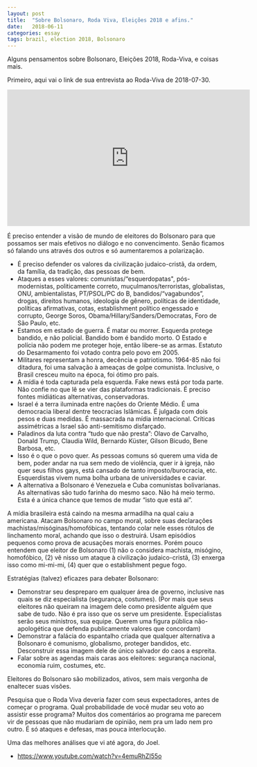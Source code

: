 ```yaml
---
layout: post
title:  "Sobre Bolsonaro, Roda Viva, Eleições 2018 e afins."
date:   2018-06-11
categories: essay
tags: brazil, election 2018, Bolsonaro
---
```


Alguns pensamentos sobre Bolsonaro, Eleições 2018, Roda-Viva, e coisas mais.

Primeiro, aqui vai o link de sua entrevista ao Roda-Viva de 2018-07-30.
<iframe width="560" height="315" src="https://www.youtube.com/embed/lDL59dkeTi0" frameborder="0" allow="autoplay; encrypted-media" allowfullscreen></iframe>

É preciso entender a visão de mundo de eleitores do Bolsonaro para que possamos ser mais efetivos no diálogo e no convencimento. Senão ficamos só falando uns  através dos outros e só aumentaremos a polarização.
- É preciso defender os valores da civilização judaico-cristã, da ordem, da família, da tradição, das pessoas de bem.
- Ataques a esses valores: comunistas/“esquerdopatas", pós-modernistas, politicamente correto, muçulmanos/terroristas, globalistas, ONU, ambientalistas, PT/PSOL/PC do B, bandidos/“vagabundos”, drogas, direitos humanos, ideologia de gênero, políticas de identidade, políticas afirmativas, cotas, establishment político engessado e corrupto, George Soros, Obama/Hillary/Sanders/Democratas, Foro de São Paulo, etc.
- Estamos em estado de guerra. É matar ou morrer. Esquerda protege bandido, e não policial. Bandido bom é bandido morto. O Estado e polícia não podem me proteger hoje, então libere-se as armas. Estatuto do Desarmamento foi votado contra pelo povo em 2005.
- Militares representam a honra, decência e patriotismo. 1964-85 não foi ditadura, foi uma salvação à ameaças de golpe comunista. Inclusive, o Brasil cresceu muito na época, foi ótimo pro país.
- A mídia é toda capturada pela esquerda. Fake news está por toda parte. Não confie no que lê se vier das plataformas tradicionais. É preciso fontes midiáticas alternativas, conservadoras.
- Israel é a terra iluminada entre nações do Oriente Médio. É uma democracia liberal dentre teocracias Islâmicas. É julgada com dois pesos e duas medidas. É massacrada na mídia internacional. Críticas assimétricas a Israel são anti-semitismo disfarçado.
- Paladinos da luta contra “tudo que não presta”: Olavo de Carvalho, Donald Trump, Claudia Wild, Bernardo Küster, Gilson Bicudo, Bene Barbosa, etc.
- Isso é o que o povo quer. As pessoas comuns só querem uma vida de bem, poder andar na rua sem medo de violência, quer ir à igreja, não quer seus filhos gays, está cansado de tanto imposto/burocracia, etc. Esquerdistas vivem numa bolha urbana de universidades e caviar.
- A alternativa a Bolsonaro é Venezuela e Cuba comunistas bolivarianas. As alternativas são tudo farinha do mesmo saco. Não há meio termo. Esta é a única chance que temos de mudar “isto que está aí”.

A mídia brasileira está caindo na mesma armadilha na qual caiu a americana. Atacam Bolsonaro no campo moral, sobre suas declarações machistas/misóginas/homofóbicas, tentando colar nele esses rótulos de linchamento moral, achando que isso o destruirá. Usam episódios pequenos como prova de acusações morais enormes. Porém pouco entendem que eleitor de Bolsonaro (1) não o considera machista, misógino, homofóbico, (2) vê nisso um ataque à civilização judaico-cristã, (3) enxerga isso como mi-mi-mi, (4) quer que o establishment pegue fogo.

Estratégias (talvez) eficazes para debater Bolsonaro:
- Demonstrar seu despreparo em qualquer área de governo, inclusive nas quais se diz especialista (segurança, costumes). (Por mais que seus eleitores não queiram na imagem dele como presidente alguém que sabe de tudo. Não é pra isso que os serve um presidente. Especialistas serão seus ministros, sua equipe. Querem uma figura pública não-apologética que defenda publicamente valores que concordam)
- Demonstrar a falácia do espantalho criada que qualquer alternativa a Bolsonaro é comunismo, globalismo, proteger bandidos, etc. Desconstruir essa imagem dele de único salvador do caos a espreita.
- Falar sobre as agendas mais caras aos eleitores: segurança nacional, economia ruim, costumes, etc.

Eleitores do Bolsonaro são mobilizados, ativos, sem mais vergonha de enaltecer suas visões.

Pesquisa que o Roda Viva deveria fazer com seus expectadores, antes de começar o programa.
Qual probabilidade de você mudar seu voto ao assistir esse programa?
Muitos dos comentários ao programa me parecem vir de pessoas que não mudariam de opinião, nem pra um lado nem pro outro. É só ataques e defesas, mas pouca interlocução.

Uma das melhores análises que vi até agora, do Joel.
- https://www.youtube.com/watch?v=4emuRhZI55o
